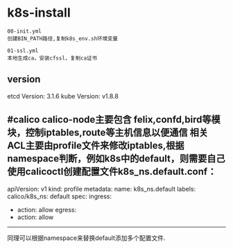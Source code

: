 # k8s-install

	00-init.yml
	创建BIN_PATH路径,复制k8s_env.sh环境变量

	01-ssl.yml
    本地生成ca，安装cfssl，复制ca证书


## version
etcd Version: 3.1.6
kube Version: v1.8.8


#calico
calico-node主要包含 felix,confd,bird等模块，控制iptables,route等主机信息以便通信
相关ACL主要由profile文件来修改iptables,根据namespace判断，例如k8s中的default，则需要自己使用calicoctl创建配置文件k8s_ns.default.conf：
------
apiVersion: v1
kind: profile
metadata:
  name: k8s_ns.default
  labels:
    calico/k8s_ns: default
spec:
  ingress:
  - action: allow
  egress:
  - action: allow
--------
同理可以根据namespace来替换default添加多个配置文件.
